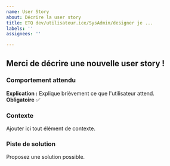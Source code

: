 ```yaml
---
name: User Story
about: Décrire la user story
title: ETQ dev/utilisateur.ice/SysAdmin/designer je ...
labels: ''
assignees: ''

---
```


## Merci de décrire une nouvelle user story !  

### Comportement attendu  
**Explication :** Explique brièvement ce que l'utilisateur attend.  
**Obligatoire** ✅  

### Contexte  
Ajouter ici tout élément de contexte.  

### Piste de solution  
Proposez une solution possible.
